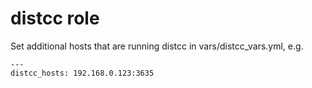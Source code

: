 # distcc role

Set additional hosts that are running distcc in vars/distcc_vars.yml, e.g.

```
---
distcc_hosts: 192.168.0.123:3635
```

